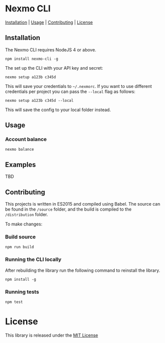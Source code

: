 # Nexmo CLI

[Installation](#installation) | [Usage](#usage) | [Contributing](#contributing) | [License](#license)


## Installation

The Nexmo CLI requires NodeJS 4 or above.

```
npm install nexmo-cli -g
```

The set up the CLI with your API key and secret:

```
nexmo setup a123b c345d
```

This will save your credentials to `~/.nexmorc`. If you want to use different credentials per project you can pass the `--local` flag as follows:

```
nexmo setup a123b c345d --local
```

This will save the config to your local folder instead.

## Usage

### Account balance

```
nexmo balance
```

## Examples

TBD

## Contributing

This projects is written in ES2015 and compiled using Babel. The source can be found in the `/source` folder, and the build is compiled to the `/distribution` folder.

To make changes:

### Build source

```
npm run build
```

### Running the CLI locally

After rebuilding the library run the following command to reinstall the library.

```
npm install -g
```

### Running tests

```
npm test
```

# License

This library is released under the [MIT License][license]

[license]: LICENSE.txt

